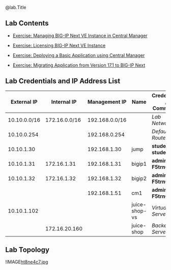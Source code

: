 @lab.Title

## Lab Contents

- [Exercise: Managing BIG-IP Next VE Instance in Central Manager](#exercise-managing-big-ip-next-ve-instance-in-central-manager)

- [Exercise: Licensing BIG-IP Next VE Instance](#exercise-licensing-big-ip-next-ve-instance)

- [Exercise: Deploying a Basic Application using Central Manager](#exercise-deploying-a-basic-application-using-central-manager)

- [Exercise: Migrating Application from Version 17.1 to BIG-IP Next](#exercise-migrating-application-from-version-17.1-to-big-ip-next)

## Lab Credentials and IP Address List

| External IP  | Internal IP   | Management IP  | Name          | Credentials / Comments |
|--------------|---------------|----------------|---------------|------------------------|
| 10.10.0.0/16 | 172.16.0.0/16 | 192.168.0.0/16 |               | *Lab Network*          |
| 10.10.0.254  |               | 192.168.0.254  |               | *Default Route*        |
| 10.10.1.30   |               | 192.168.1.30   | jump          | **student / student**  |
| 10.10.1.31   | 172.16.1.31   | 192.168.1.31   | bigip1        | **admin / F5trn001!**  |
| 10.10.1.32   | 172.16.1.32   | 192.168.1.32   | bigip2        | **admin / F5trn001!**  |
|              |               | 192.168.1.51   | cm1           | **admin / F5trn001!**  |
| 10.10.1.102  |               |                | juice-shop-vs | *Virtual Server*       |
|              | 172.16.20.160 |                | juice-shop    | *Backend Server*       |

## Lab Topology

!IMAGE[ht8ne4c7.jpg](instructions261554/ht8ne4c7.jpg)

<!--
## Click-to-Paste Shortcuts !!! Remove this section

In the following lab steps, you will be instructed to create various files.  You can use the available click-to-paste shortcuts on the next pages to avoid creating these new files by hand.  In general, this is not recommended because it is beneficial to manually add these files.  You will become more familiar with the individual directives as well as the overall syntax.  Making mistakes in the lab will lead to troubleshooting that further increases understanding and familiarity.

However, it is acknowledged that some students have poor typing skills and that spending time typing and retyping commands and directivies can be very frustrating.  For these students, shortcuts are available that bypass all the typing and perform the specific action described in the student lab guide.

**TL;DR:** In the following lab steps, you will have the option to create files and run commands manually, or you can choose click-to-paste shortcuts.  Don't choose the shortcuts.
-->
